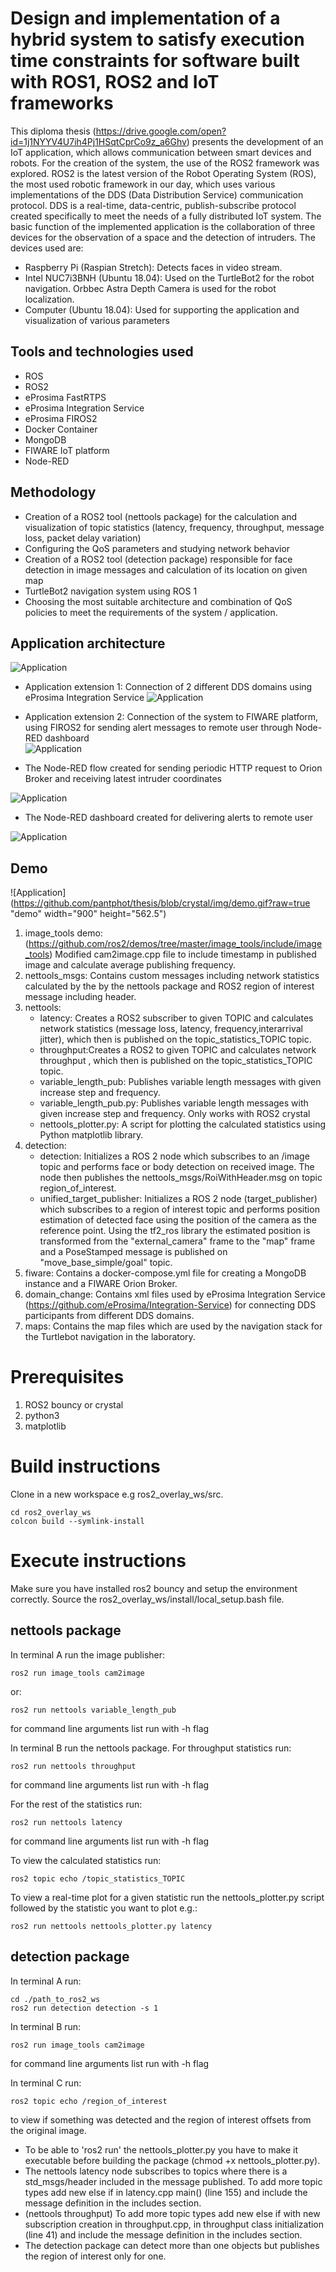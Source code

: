 # Design and implementation of a hybrid system to satisfy execution time constraints for software built with ROS1, ROS2 and IoT frameworks

This diploma thesis (https://drive.google.com/open?id=1j1NYYV4U7ih4Pj1HSqtCprCo9z_a6Ghv) presents the development of an IoT application, which allows communication between smart devices and robots. For the creation of the system, the use of the ROS2 framework was explored. ROS2 is the latest version of the Robot Operating System (ROS), the most used robotic framework in our day, which uses various implementations of the DDS (Data Distribution Service) communication protocol. DDS is a real-time, data-centric, publish-subscribe protocol created specifically to meet the needs of a fully distributed IoT system.
The basic function of the implemented application is the collaboration of three devices for the observation of a space and the detection of intruders. The devices used are:
* Raspberry Pi (Raspian Stretch): Detects faces in video stream.
* Intel NUC7i3BNH (Ubuntu 18.04): Used on the TurtleBot2 for the robot navigation. Orbbec Astra Depth Camera is used for the robot localization.  
* Computer (Ubuntu 18.04): Used for supporting the application and visualization of various parameters

## Tools and technologies used
* ROS
* ROS2
* eProsima FastRTPS
* eProsima Integration Service
* eProsima FIROS2
* Docker Container
* MongoDB
* FIWARE IoT platform
* Node-RED

## Methodology
* Creation of a ROS2 tool (nettools package) for the calculation and visualization of topic statistics (latency, frequency, throughput, message loss, packet delay variation)
* Configuring the QoS parameters and studying network behavior
* Creation of a ROS2 tool (detection package) responsible for face detection in image messages and calculation of its location on given map
* TurtleBot2 navigation system using ROS 1
* Choosing the most suitable architecture and combination of QoS policies to
meet the requirements of the system / application.

## Application architecture
![Application](https://github.com/pantphot/thesis/blob/crystal/img/appA.jpeg)
* Application extension 1: Connection of 2 different DDS domains using eProsima Integration Service
![Application](https://github.com/pantphot/thesis/blob/crystal/img/extension1.jpeg)
* Application extension 2: Connection of the system to FIWARE platform, using FIROS2 for sending alert messages to remote user through Node-RED dashboard  
![Application](https://github.com/pantphot/thesis/blob/crystal/img/extension2.jpeg)

* The Node-RED flow created for sending periodic HTTP request to Orion Broker and receiving latest intruder coordinates

![Application](https://github.com/pantphot/thesis/blob/crystal/img/Node-RED_flow.png?raw=true "Node-RED flow")

* The Node-RED dashboard created for delivering alerts to remote user

![Application](https://github.com/pantphot/thesis/blob/crystal/img/Node-RED_dashboard.png?raw=true "Node-RED Dashboard")

## Demo
![Application](https://github.com/pantphot/thesis/blob/crystal/img/demo.gif?raw=true "demo" width="900" height="562.5")

1. image_tools demo: (https://github.com/ros2/demos/tree/master/image_tools/include/image_tools) Modified cam2image.cpp file to include timestamp in published image and calculate average publishing frequency.
2. nettools_msgs: Contains custom messages including network statistics calculated by the  by the nettools package and ROS2 region of interest message including header.
3. nettools:
    * latency: Creates a ROS2 subscriber to given TOPIC and calculates network statistics (message loss, latency, frequency,interarrival jitter), which then is published on the topic_statistics_TOPIC topic.
    * throughput:Creates a ROS2 to given TOPIC and calculates network throughput , which then is published on the topic_statistics_TOPIC topic.
    * variable_length_pub:  Publishes variable length messages with given increase step and frequency.
    * variable_length_pub.py:  Publishes variable length messages with given increase step and frequency. Only works with ROS2 crystal
    * nettools_plotter.py: A script for plotting the calculated statistics using Python matplotlib library.   
4. detection:
    * detection: Initializes a ROS 2 node which subscribes to an /image topic and performs face or body detection on received image. The node then publishes the  nettools_msgs/RoiWithHeader.msg on topic region_of_interest.
    * unified_target_publisher: Initializes a ROS 2 node (target_publisher) which subscribes to a region of interest topic and performs position estimation of detected face using the position of the camera as the reference point. Using the tf2_ros library the estimated position is transformed from the "external_camera" frame to the "map" frame and a PoseStamped message is published on "move_base_simple/goal" topic.  
5. fiware: Contains a docker-compose.yml file for creating a MongoDB instance and a FIWARE Orion Broker.
6. domain_change: Contains xml files used by eProsima Integration Service (https://github.com/eProsima/Integration-Service) for connecting DDS participants from different DDS domains.   
7. maps: Contains the map files which are used by the navigation stack for the Turtlebot navigation in the laboratory.

# Prerequisites
1. ROS2 bouncy or crystal
2. python3
3. matplotlib

# Build instructions
Clone in a new workspace e.g ros2_overlay_ws/src.

```
cd ros2_overlay_ws
colcon build --symlink-install
```
# Execute instructions
Make sure you have installed ros2 bouncy and setup the environment correctly.
Source the ros2_overlay_ws/install/local_setup.bash file.

## nettools package

In terminal A run the image publisher:
```
ros2 run image_tools cam2image
```
or:
```
ros2 run nettools variable_length_pub
```
for command line arguments list run with -h flag

In terminal B run the nettools package.
For throughput statistics run:
```
ros2 run nettools throughput
```
for command line arguments list run with -h flag

For the rest of the statistics run:
```
ros2 run nettools latency
```
for command line arguments list run with -h flag

To view the calculated statistics run:
```
ros2 topic echo /topic_statistics_TOPIC
```

To view a real-time plot for a given statistic run the nettools_plotter.py script followed by the statistic you want to plot e.g.:
```
ros2 run nettools nettools_plotter.py latency
```
## detection package
In terminal A run:
```
cd ./path_to_ros2_ws
ros2 run detection detection -s 1
```
In terminal B run:
```
ros2 run image_tools cam2image
```
for command line arguments list run with -h flag

In terminal C run:
```
ros2 topic echo /region_of_interest
```
to view if something was detected and the region of interest offsets from the original image.



* To be able to 'ros2 run' the nettools_plotter.py you have to make it executable before building the package (chmod +x nettools_plotter.py). <br />
* The nettools latency node subscribes to topics where there is a std_msgs/header included in the message published. To add more topic types add new else if in latency.cpp main() (line 155) and include the message definition in the includes section.  <br />
* (nettools throughput) To add more topic types add new else if with new subscription creation in throughput.cpp, in throughput class initialization (line 41) and include the message definition in the includes section.  <br />
* The detection package can detect more than one objects but publishes the region of interest only for one.<br />
